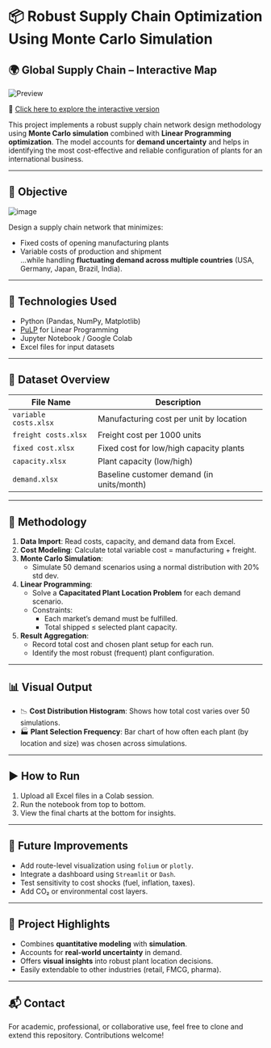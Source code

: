 # 📦 Robust Supply Chain Optimization Using Monte Carlo Simulation
## 🌍 Global Supply Chain – Interactive Map

![Preview](images/supply_chain_map_preview.png)

🔗 [Click here to explore the interactive version](https://yourusername.github.io/your-repo-name/supply_chain_map.html)


This project implements a robust supply chain network design methodology using **Monte Carlo simulation** combined with **Linear Programming optimization**. The model accounts for **demand uncertainty** and helps in identifying the most cost-effective and reliable configuration of plants for an international business.

---

## 🧠 Objective
![image](https://github.com/user-attachments/assets/c9d1f7e4-5f3e-41d1-a31f-e7bc470e4fa9)

Design a supply chain network that minimizes:
- Fixed costs of opening manufacturing plants
- Variable costs of production and shipment  
…while handling **fluctuating demand across multiple countries** (USA, Germany, Japan, Brazil, India).

---

## 🔧 Technologies Used

- Python (Pandas, NumPy, Matplotlib)
- [PuLP](https://coin-or.github.io/pulp/) for Linear Programming
- Jupyter Notebook / Google Colab
- Excel files for input datasets

---

## 📁 Dataset Overview

| File Name              | Description                                  |
|------------------------|----------------------------------------------|
| `variable costs.xlsx`  | Manufacturing cost per unit by location      |
| `freight costs.xlsx`   | Freight cost per 1000 units                  |
| `fixed cost.xlsx`      | Fixed cost for low/high capacity plants      |
| `capacity.xlsx`        | Plant capacity (low/high)                    |
| `demand.xlsx`          | Baseline customer demand (in units/month)    |

---

## 🔄 Methodology

1. **Data Import**: Read costs, capacity, and demand data from Excel.
2. **Cost Modeling**: Calculate total variable cost = manufacturing + freight.
3. **Monte Carlo Simulation**:
   - Simulate 50 demand scenarios using a normal distribution with 20% std dev.
4. **Linear Programming**:
   - Solve a **Capacitated Plant Location Problem** for each demand scenario.
   - Constraints:
     - Each market’s demand must be fulfilled.
     - Total shipped ≤ selected plant capacity.
5. **Result Aggregation**:
   - Record total cost and chosen plant setup for each run.
   - Identify the most robust (frequent) plant configuration.

---

## 📊 Visual Output

- 📉 **Cost Distribution Histogram**: Shows how total cost varies over 50 simulations.
- 🏭 **Plant Selection Frequency**: Bar chart of how often each plant (by location and size) was chosen across simulations.

---

## ▶️ How to Run

1. Upload all Excel files in a Colab session.
2. Run the notebook from top to bottom.
3. View the final charts at the bottom for insights.

---

## 🚀 Future Improvements

- Add route-level visualization using `folium` or `plotly`.
- Integrate a dashboard using `Streamlit` or `Dash`.
- Test sensitivity to cost shocks (fuel, inflation, taxes).
- Add CO₂ or environmental cost layers.

---

## 📌 Project Highlights

- Combines **quantitative modeling** with **simulation**.
- Accounts for **real-world uncertainty** in demand.
- Offers **visual insights** into robust plant location decisions.
- Easily extendable to other industries (retail, FMCG, pharma).

---

## 📬 Contact

For academic, professional, or collaborative use, feel free to clone and extend this repository. Contributions welcome!

